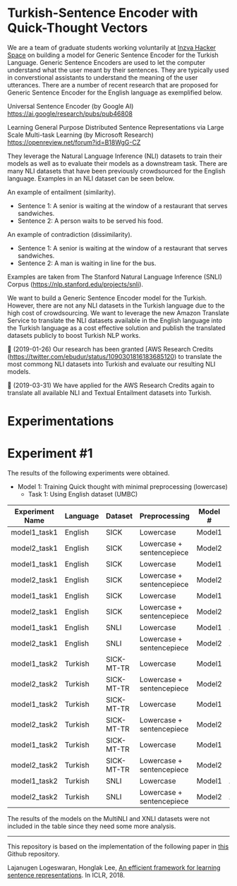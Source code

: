 # Turkish-Sentence Encoder with Quick-Thought Vectors
We are a team of graduate students working voluntarily at [Inzva Hacker Space](https://inzva.com) on building a model for Generic Sentence Encoder for the Turkish Language. Generic Sentence Encoders are used to let the computer understand what the user meant by their sentences. They are typically used in converstional assistants to understand the meaning of the user utterances. There are a number of recent research that are proposed for Generic Sentence Encoder for the English language as exemplified below.  

Universal Sentence Encoder (by Google AI)
https://ai.google/research/pubs/pub46808

Learning General Purpose Distributed Sentence Representations via Large Scale Multi-task Learning (by Microsoft Research)
https://openreview.net/forum?id=B18WgG-CZ

They leverage the Natural Language Inference (NLI) datasets to train their models as well as to evaluate their models as a downstream task. There are many NLI datasets that have been previously crowdsourced for the English language.  Examples in an NLI dataset can be seen below.

An example of entailment (similarity).
- Sentence 1: A senior is waiting at the window of a restaurant that serves sandwiches.
- Sentence 2: A person waits to be served his food.
 
An example of contradiction (dissimilarity).
- Sentence 1: A senior is waiting at the window of a restaurant that serves sandwiches.
- Sentence 2: A man is waiting in line for the bus.

Examples are taken from The Stanford Natural Language Inference (SNLI) Corpus (https://nlp.stanford.edu/projects/snli).

We want to build a Generic Sentence Encoder model for the Turkish. However, there are not any NLI datasets in the Turkish language due to the high cost of crowdsourcing. We want to leverage the new Amazon Translate Service to translate the NLI datasets available in the English language into the Turkish language as a cost effective solution and publish the translated datasets publicly to boost Turkish NLP works. 

:hatching_chick: (2019-01-26) Our research has been granted [AWS Research Credits (https://twitter.com/ebudur/status/1090301816183685120)   to translate the most commong NLI datasets into Turkish and evaluate our resulting NLI models.

:dart: (2019-03-31) We have applied for the AWS Research Credits again to translate all available NLI and Textual Entailment datasets into Turkish.

# Experimentations

# Experiment #1

The results of the following experiments were obtained.



* Model 1: Training Quick thought with minimal preprocessing (lowercase)
   * Task 1: Using English dataset (UMBC)


Experiment Name | Language      | Dataset        | Preprocessing                 |  Model # | Metric    | Value
--------------- | ------------- | -------------  | ----------------------------- | -------- | --------- | -------------------
model1_task1    | English       | SICK           |  Lowercase                    | Model1   | Pearson   | 0.8595461496671714
model2_task1    | English       | SICK           |  Lowercase + sentencepiece    | Model2   | Pearson   | 0.8470309759444442
model1_task1    | English       | SICK           |  Lowercase                    | Model1   | Spearman  | 0.7906599787429348
model2_task1    | English       | SICK           |  Lowercase + sentencepiece    | Model2   | Spearman  | 0.7824858836725014
model1_task1    | English       | SICK           |  Lowercase                    | Model1   | MSE       | 0.2669741153404767
model2_task1    | English       | SICK           |  Lowercase + sentencepiece    | Model2   | MSE       | 0.28983657549983965
model1_task1    | English       | SNLI           |  Lowercase                    | Model1   | Accuracy  | 71.32%
model2_task1    | English       | SNLI           |  Lowercase + sentencepiece    | Model2   | Accuracy  | 69.63%
model1_task2    | Turkish       | SICK-MT-TR     |  Lowercase                    | Model1   | Pearson   | 0.7767414617451377
model2_task2    | Turkish       | SICK-MT-TR     |  Lowercase + sentencepiece    | Model2   | Pearson   | 0.8076206267469718
model1_task2    | Turkish       | SICK-MT-TR     |  Lowercase                    | Model1   | Spearman  | 0.7042856789726142
model2_task2    | Turkish       | SICK-MT-TR     |  Lowercase + sentencepiece    | Model2   | Spearman  | 0.7348411904626335
model1_task2    | Turkish       | SICK-MT-TR     |  Lowercase                    | Model1   | MSE       | 0.40369925427270614
model2_task2    | Turkish       | SICK-MT-TR     |  Lowercase + sentencepiece    | Model2   | MSE       | 0.3561044127205771
model1_task2    | Turkish       | SNLI           |  Lowercase                    | Model1   | Accuracy  | 62.41%
model2_task2    | Turkish       | SNLI           |  Lowercase + sentencepiece    | Model2   | Accuracy  | 64.38%

The results of the models on the MultiNLI and XNLI datasets were not included in the table since they need some more analysis.

- - - -
This repository is based on the implementation of the following paper in [this](https://github.com/lajanugen/S2V) Github repository.

Lajanugen Logeswaran, Honglak Lee, 
[An efficient framework for learning sentence representations](https://arxiv.org/pdf/1803.02893.pdf). In ICLR, 2018.
